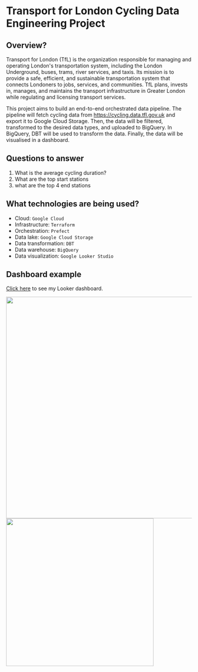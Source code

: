 # Transport for London Cycling Data Engineering Project


## Overview?
Transport for London (TfL) is the organization responsible for managing and operating London's transportation system, including the London Underground, buses, trams, river services, and taxis. Its mission is to provide a safe, efficient, and sustainable transportation system that connects Londoners to jobs, services, and communities. TfL plans, invests in, manages, and maintains the transport infrastructure in Greater London while regulating and licensing transport services.


This project aims to build an end-to-end orchestrated data pipeline. The pipeline will fetch cycling data from https://cycling.data.tfl.gov.uk and export it to Google Cloud Storage. Then, the data will be filtered, transformed to the desired data types, and uploaded to BigQuery. In BigQuery, DBT will be used to transform the data. Finally, the data will be visualised in a dashboard.

## Questions to answer 
1. What is the average cycling duration?
2. What are the top start stations
3. what are the top 4  end stations


## What technologies are being used?
- Cloud: `Google Cloud`
- Infrastructure: `Terraform`
- Orchestration: `Prefect`
- Data lake: `Google Cloud Storage`
- Data transformation: `DBT`
- Data warehouse: `BigQuery`
- Data visualization: `Google Looker Studio`

## Dashboard example
[Click here](https://lookerstudio.google.com/u/0/reporting/ebdf68e1-27f7-435b-8add-a4018681f801/page/BkBJD) to see my Looker dashboard.

<p align="left">
<img src="images/looker_dashboard_example.gif" width="600">
<img src="images/full_wizard.png" height="400">
</p>

<!-- ## What is the structure of the production table?
| Column | Description | 
|--------|-------------|
| primary_key | Unique surrogate key from card_id and released_at data points |
| card_id | Card ID in database, IDs can be repeated due to reprintings |
| name | The name of this card |
| released_at | The date this card was first released |
| color_identity | This card’s color identity |
| color_category | Based on the color_identity: Black, Blue, White, Green, Red, Colorless or Mixed |
| set_name | This card’s full set name |
| artist | The name of the illustrator of this card face |
| price | Price information of this card in US Dollar |
| data_update | Timestamp when the data was updated in the database |

- Here the dbt lineage graph <img src="images/dbt_lineage.png" width="400">
- Partitioned on the `released_at` column - in favor of question 1 and 3 - assuming that in most cases, cards with the same release date are from the same set
- Clustered on the `color_category` column - in favor of question 2 - assuming that within one set the number of colors is lower than the numbers of unique prices and artists

<p align="center">
<img src="images/lotus.png">
</p>

## How to make it work?
1. Setup your Google Cloud environment
- Create a [Google Cloud Platform project](https://console.cloud.google.com/cloud-resource-manager)
- Configure Identity and Access Management (IAM) for the service account, giving it the following privileges: BigQuery Admin, Storage Admin and Storage Object Admin
- Download the JSON credentials and save it, e.g. to `~/.gc/<credentials>`
- Install the [Google Cloud SDK](https://cloud.google.com/sdk/docs/install-sdk)
- Let the [environment variable point to your GCP key](https://cloud.google.com/docs/authentication/application-default-credentials#GAC), authenticate it and refresh the session token
```bash
export GOOGLE_APPLICATION_CREDENTIALS=<path_to_your_credentials>.json
gcloud auth activate-service-account --key-file $GOOGLE_APPLICATION_CREDENTIALS
gcloud auth application-default login
```
2. Install all required dependencies into your environment
```bash
pip install -r requirements.txt
```
3. Setup your infrastructure
- Assuming you are using Linux AMD64 run the following commands to install Terraform - if you are using a different OS please choose the correct version [here](https://developer.hashicorp.com/terraform/downloads) and exchange the download link and zip file name

```bash
sudo apt-get install unzip
cd ~/bin
wget https://releases.hashicorp.com/terraform/1.4.1/terraform_1.4.1_linux_amd64.zip
unzip terraform_1.4.1_linux_amd64.zip
rm terraform_1.4.1_linux_amd64.zip
```
- To initiate, plan and apply the infrastructure, adjust and run the following Terraform commands
```bash
cd terraform/
terraform init
terraform plan -var="project=<your-gcp-project-id>"
terraform apply -var="project=<your-gcp-project-id>"
```
4. Setup your orchestration
- If you do not have a prefect workspace, sign-up for the prefect cloud and create a workspace [here](https://app.prefect.cloud/auth/login)
- Create the [prefect blocks](https://docs.prefect.io/concepts/blocks/) via the cloud UI or adjust the variables in `/prefect/prefect_blocks.py` and run
```bash
python magic-the-gathering/prefect/prefect_blocks.py
```
- Adjust the keyfile location at `dbt/profiles.yml` to the path of your Google Cloud credentials JSON
- To execute the flow, run the following commands in two different CL terminals
```bash
prefect agent start -q 'default'
```
```bash
python prefect/api_to_gcs_to_bq.py
```
5. Data deep dive
- The data will be available in BigQuery at `mtg_card_data_dbt.dbt_mtg_latest_data` 
- Query the data in-place or build a dashboard

<p align="center">
<img src="images/mana_black.png">
<img src="images/mana_red.png">
<img src="images/mana_green.png">
<img src="images/mana_blue.png">
<img src="images/mana_white.png">
</p>

## Potential next steps
With a growing database, I would be able to further explore the following:
- What is the color distribution over time?
- What is the price development of specific cards / colors / sets over time?

<p align="center">
<img src="images/black_wizard.png" height="300">
</p> -->
